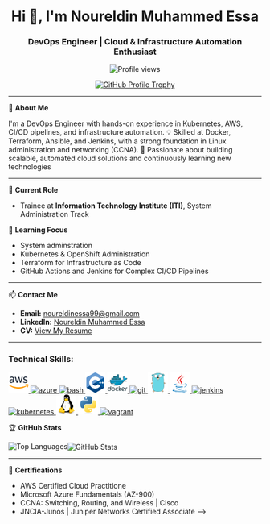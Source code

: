 <h1 align="center">Hi 👋, I'm Noureldin Muhammed Essa</h1>
<h3 align="center">DevOps Engineer | Cloud & Infrastructure Automation Enthusiast</h3>

<p align="center">
  <img src="https://komarev.com/ghpvc/?username=noureldin10&label=Profile%20views&color=0e75b6&style=flat" alt="Profile views" />
</p>

<p align="center">
  <a href="https://github-profile-trophy.vercel.app/?username=noureldin10">
    <img src="https://github-profile-trophy.vercel.app/?username=noureldin10" alt="GitHub Profile Trophy" />
  </a>
</p>

---

🌟 **About Me**

I'm a DevOps Engineer with hands-on experience in Kubernetes, AWS, CI/CD pipelines, and infrastructure automation. 💡 Skilled at Docker, Terraform, Ansible, and Jenkins, with a strong foundation in Linux administration and networking (CCNA). 🎯 Passionate about building scalable, automated cloud solutions and continuously learning new technologies

---

🔭 **Current Role**
- Trainee at **Information Technology Institute (ITI)**, System Administration Track

🌱 **Learning Focus**
- System adminstration
- Kubernetes & OpenShift Administration
- Terraform for Infrastructure as Code
- GitHub Actions and Jenkins for Complex CI/CD Pipelines

---

📫 **Contact Me**

- **Email:** noureldinessa99@gmail.com
- **LinkedIn:** [Noureldin Muhammed Essa](https://www.linkedin.com/in/noureldin-mohamed-/) 
- **CV:** [View My Resume](https://drive.google.com/file/d/1rmPUR6MJXYpSfN2Epse6UFWXJ2QZXosH/view?usp=sharing)

---

<h3 align="left">Technical Skills:</h3>
<p align="left"> <a href="https://aws.amazon.com" target="_blank" rel="noreferrer"> <img src="https://raw.githubusercontent.com/devicons/devicon/master/icons/amazonwebservices/amazonwebservices-original-wordmark.svg" alt="aws" width="40" height="40"/> </a> <a href="https://azure.microsoft.com/en-in/" target="_blank" rel="noreferrer"> <img src="https://www.vectorlogo.zone/logos/microsoft_azure/microsoft_azure-icon.svg" alt="azure" width="40" height="40"/> </a> <a href="https://www.gnu.org/software/bash/" target="_blank" rel="noreferrer"> <img src="https://www.vectorlogo.zone/logos/gnu_bash/gnu_bash-icon.svg" alt="bash" width="40" height="40"/> </a> <a href="https://www.w3schools.com/cpp/" target="_blank" rel="noreferrer"> <img src="https://raw.githubusercontent.com/devicons/devicon/master/icons/cplusplus/cplusplus-original.svg" alt="cplusplus" width="40" height="40"/> </a> <a href="https://www.docker.com/" target="_blank" rel="noreferrer"> <img src="https://raw.githubusercontent.com/devicons/devicon/master/icons/docker/docker-original-wordmark.svg" alt="docker" width="40" height="40"/> </a> <a href="https://git-scm.com/" target="_blank" rel="noreferrer"> <img src="https://www.vectorlogo.zone/logos/git-scm/git-scm-icon.svg" alt="git" width="40" height="40"/> </a> <a href="https://golang.org" target="_blank" rel="noreferrer"> <img src="https://raw.githubusercontent.com/devicons/devicon/master/icons/go/go-original.svg" alt="go" width="40" height="40"/> </a> <a href="https://www.java.com" target="_blank" rel="noreferrer"> <img src="https://raw.githubusercontent.com/devicons/devicon/master/icons/java/java-original.svg" alt="java" width="40" height="40"/> </a> <a href="https://www.jenkins.io" target="_blank" rel="noreferrer"> <img src="https://www.vectorlogo.zone/logos/jenkins/jenkins-icon.svg" alt="jenkins" width="40" height="40"/> </a> <a href="https://kubernetes.io" target="_blank" rel="noreferrer"> <img src="https://www.vectorlogo.zone/logos/kubernetes/kubernetes-icon.svg" alt="kubernetes" width="40" height="40"/> </a> <a href="https://www.linux.org/" target="_blank" rel="noreferrer"> <img src="https://raw.githubusercontent.com/devicons/devicon/master/icons/linux/linux-original.svg" alt="linux" width="40" height="40"/> </a> <a href="https://www.python.org" target="_blank" rel="noreferrer"> <img src="https://raw.githubusercontent.com/devicons/devicon/master/icons/python/python-original.svg" alt="python" width="40" height="40"/> </a> <a href="https://www.vagrantup.com/" target="_blank" rel="noreferrer"> <img src="https://www.vectorlogo.zone/logos/vagrantup/vagrantup-icon.svg" alt="vagrant" width="40" height="40"/> </a> </p>

🏆 **GitHub Stats**

<p>
  <img align="left" src="https://github-readme-stats.vercel.app/api/top-langs?username=noureldin10&show_icons=true&locale=en&layout=compact" alt="Top Languages" />
</p>
<p>
  <img align="center" src="https://github-readme-stats.vercel.app/api?username=noureldin10&show_icons=true&locale=en" alt="GitHub Stats" />
</p>

---

📜 **Certifications**
- AWS Certified Cloud Practitione
- Microsoft Azure Fundamentals (AZ-900)
- CCNA: Switching, Routing, and Wireless | Cisco
- JNCIA-Junos | Juniper Networks Certified Associate
-->

<!--
## 🚀 Projects
- [Project Name](Project Link): Brief description
-->
